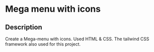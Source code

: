 # Mega menu with icons

## Description

Create a Mega-menu with icons. Used HTML & CSS.
The tailwind CSS framework also used for this project.
